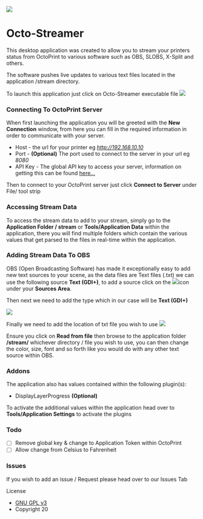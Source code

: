 ![](https://dualznz.space/static/Octo-Streamer/ico.png)

# Octo-Streamer

This desktop application was created to allow you to stream your printers status from OctoPrint to various software such as OBS, SLOBS, X-Split and others.

The software pushes live updates to various text files located in the application /stream directory.

To launch this application just click on Octo-Streamer executable file ![](https://dualznz.space/static/Octo-Streamer/ostreamEXE.png)

### Connecting To OctoPrint Server

When first launching the application you will be greeted with the **New Connection** window, from here you can fill in the required information in order to communicate with your server.

- Host - the url for your printer eg *http://192.168.10.10*
- Port - **(Optional)** The port used to connect to the server in your url eg *8080*
- API Key - The global API key to access your server, information on getting this can be found [here...](https://docs.octoprint.org/en/master/api/general.html#authorization)

Then to connect to your OctoPrint server just click **Connect to Server** under File/ tool strip

### Accessing Stream Data

To access the stream data to add to your stream, simply go to the **Application Folder / stream** or **Tools/Application Data** within the application, there you will find multiple folders which contain the various values that get parsed to the files in real-time within the application.

### Adding Stream Data To OBS

OBS (Open Broadcasting Software) has made it exceptionally easy to add new text sources to your scene, as the data files are Text files (.txt) we can use the following source **Text (GDI+)**, to add a source click on the  ![](https://dualznz.space/static/Octo-Streamer/plus.png)icon under your **Sources Area**.

Then next we need to add the type which in our case will be **Text (GDI+)** 

![](https://dualznz.space/static/Octo-Streamer/source.png)

Finally we need to add the location of txt file you wish to use ![](https://dualznz.space/static/Octo-Streamer/medialink.png)

Ensure you click on **Read from file** then browse to the application folder **/stream/** whichever directory / file you wish to use, you can then change the color, size, font and so forth like you would do with any other text source within OBS.

### Addons

The application also has values contained within the following plugin(s):

- DisplayLayerProgress **(Optional)**

To activate the additional values within the application head over to **Tools/Application Settings** to activate the plugins

### Todo

- [ ] Remove global key & change to Application Token within OctoPrint
- [ ] Allow change from Celsius to Fahrenheit

### Issues

If you wish to add an issue / Request please head over to our Issues Tab

License

- [GNU GPL v3](https://www.gnu.org/licenses/gpl-3.0.html)
- Copyright 20